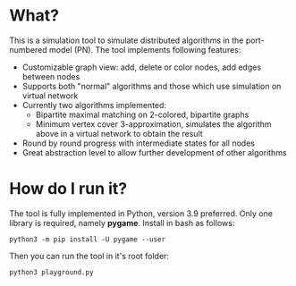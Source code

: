 ﻿# What?

This is a simulation tool to simulate distributed algorithms in the port-numbered model (PN). The tool implements following features:

 - Customizable graph view: add, delete or color nodes, add edges between nodes
 - Supports both "normal" algorithms and those which use simulation on virtual network
 - Currently two algorithms implemented:
	 - Bipartite maximal matching on 2-colored, bipartite graphs
	 - Minimum vertex cover 3-approximation, simulates the algorithm above in a virtual network to obtain the result
- Round by round progress with intermediate states for all nodes
- Great abstraction level to allow further development of other algorithms



# How do I run it?

The tool is fully implemented in Python, version 3.9 preferred. Only one library is required, namely **pygame**. Install in bash as follows:

    python3 -m pip install -U pygame --user

Then you can run the tool in it's root folder:

    python3 playground.py

